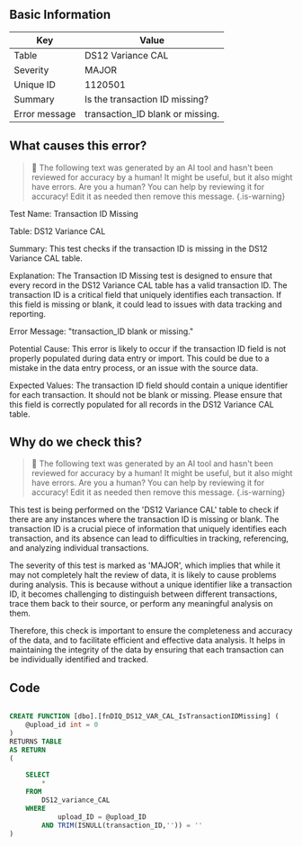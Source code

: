 ## Basic Information
| Key         | Value          |
|-------------|----------------|
| Table       | DS12 Variance CAL |
| Severity    | MAJOR |
| Unique ID   | 1120501   |
| Summary     | Is the transaction ID missing? |
| Error message | transaction_ID blank or missing. |

## What causes this error?

> :robot: The following text was generated by an AI tool and hasn't been reviewed for accuracy by a human! It might be useful, but it also might have errors. Are you a human? You can help by reviewing it for accuracy! Edit it as needed then remove this message.
{.is-warning}

Test Name: Transaction ID Missing

Table: DS12 Variance CAL

Summary: This test checks if the transaction ID is missing in the DS12 Variance CAL table.

Explanation: The Transaction ID Missing test is designed to ensure that every record in the DS12 Variance CAL table has a valid transaction ID. The transaction ID is a critical field that uniquely identifies each transaction. If this field is missing or blank, it could lead to issues with data tracking and reporting.

Error Message: "transaction_ID blank or missing."

Potential Cause: This error is likely to occur if the transaction ID field is not properly populated during data entry or import. This could be due to a mistake in the data entry process, or an issue with the source data.

Expected Values: The transaction ID field should contain a unique identifier for each transaction. It should not be blank or missing. Please ensure that this field is correctly populated for all records in the DS12 Variance CAL table.
## Why do we check this?

> :robot: The following text was generated by an AI tool and hasn't been reviewed for accuracy by a human! It might be useful, but it also might have errors. Are you a human? You can help by reviewing it for accuracy! Edit it as needed then remove this message.
{.is-warning}

This test is being performed on the 'DS12 Variance CAL' table to check if there are any instances where the transaction ID is missing or blank. The transaction ID is a crucial piece of information that uniquely identifies each transaction, and its absence can lead to difficulties in tracking, referencing, and analyzing individual transactions.

The severity of this test is marked as 'MAJOR', which implies that while it may not completely halt the review of data, it is likely to cause problems during analysis. This is because without a unique identifier like a transaction ID, it becomes challenging to distinguish between different transactions, trace them back to their source, or perform any meaningful analysis on them.

Therefore, this check is important to ensure the completeness and accuracy of the data, and to facilitate efficient and effective data analysis. It helps in maintaining the integrity of the data by ensuring that each transaction can be individually identified and tracked.
## Code

```sql

CREATE FUNCTION [dbo].[fnDIQ_DS12_VAR_CAL_IsTransactionIDMissing] (
	@upload_id int = 0
)
RETURNS TABLE
AS RETURN
(
	
	SELECT
		*
	FROM 
		DS12_variance_CAL
	WHERE 
			upload_ID = @upload_ID 
		AND TRIM(ISNULL(transaction_ID,'')) = ''
)
```
